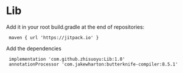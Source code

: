 # Lib
Add it in your root build.gradle at the end of repositories:
```
 maven { url 'https://jitpack.io' }
```
Add the dependencies
```
 implementation 'com.github.zhisuoyu:Lib:1.0'
 annotationProcessor 'com.jakewharton:butterknife-compiler:8.5.1'
```
